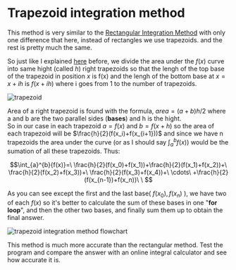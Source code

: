 # Trapezoid integration method

This method is very similar to the [Rectangular Integration Method](https://github.com/Karen-Najafzadeh/Numerical-Calculations/tree/main/Integration%20methods/Reqtangular%20method) with only one difference that here, instead of rectangles we use trapezoids.
and the rest is pretty much the same.

So just like I explained [here](https://github.com/Karen-Najafzadeh/Numerical-Calculations/tree/main/Integration%20methods/Reqtangular%20method) before, we divide the area under the $f(x)$ curve into same hight (called $h$) right trapezoids so that the lengh of the top base of the trapezoid in position $x$ is f(x) and the lengh of the bottom base at $x = x+ih$ is $f(x+ih)$ where i goes from 1 to the number of trapezoids.

![trapezoid](https://github.com/Karen-Najafzadeh/Numerical-Calculations/assets/106056574/3adce801-e63b-4d14-975e-839dbacd6f57)


Area of a right trapezoid is found with the formula, $area =(a+b)h/2$ where a and b are the two parallel sides (**bases**) and h is the hight.
<br /> So in our case in each trapezoid $a = f(x)$ and $b = f(x+h)$ so the area of each trapezoid will be $\frac{h}{2}(f(x_i)+f(x_{i+1}))$ and since we have n trapezoids the area under the curve (or as I should say $\int_{a}^{b}{f(x)}$) would be the sumation of all these trapezoids. Thus:

$$\int_{a}^{b}{f(x)}=\ \frac{h}{2}(f(x_0)+f(x_1))+\frac{h}{2}(f(x_1)+f(x_2))+\ \frac{h}{2}(f(x_2)+f(x_3))+\ \frac{h}{2}(f(x_3)+f(x_4))+\ \cdots\ +\frac{h}{2}(f(x_{n-1})+f(x_n))\ \ $$

As you can see except the first and the last base( $f(x_0) , f(x_n)$ ), we have two of each $f(x)$ so it's better to calculate the sum of these bases in one "**for loop**", and then the other two bases, and finally sum them up to obtain the final answer.

![trapezoid integration method flowchart](https://github.com/Karen-Najafzadeh/Numerical-Calculations/assets/106056574/f799aea3-e4e0-4341-a841-0d55e9380e5e)

This method is much more accurate than the rectangular method. Test the program and compare the answer with an online integral calculator and see how accurate it is.
